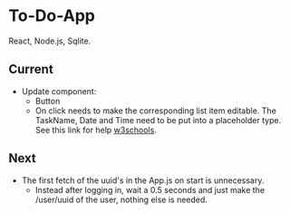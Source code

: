 # To-Do-App

React, Node.js, Sqlite.

## Current
- Update component: 
    - Button
    - On click needs to make the corresponding list item editable.
    The TaskName, Date and Time need to be put into a placeholder type. See this link for help [w3schools](https://www.w3schools.com/tags/tryit.asp?filename=tryhtml5_input_placeholder).


## Next

- The first fetch of the uuid's in the App.js on start is unnecessary.
    - Instead after logging in, wait a 0.5 seconds and just make the /user/uuid of the user, nothing else is needed.
